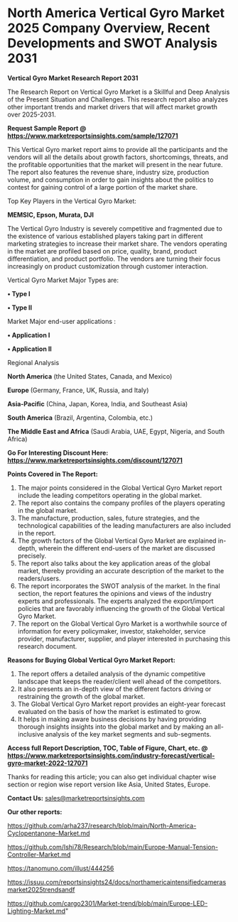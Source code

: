 # North America Vertical Gyro Market 2025 Company Overview, Recent Developments and SWOT Analysis 2031

<strong>Vertical Gyro Market Research Report 2031</strong>

The Research Report on Vertical Gyro Market is a Skillful and Deep Analysis of the Present Situation and Challenges. This research report also analyzes other important trends and market drivers that will affect market growth over 2025-2031.

<strong>Request Sample Report @ <a href=https://www.marketreportsinsights.com/sample/127071>https://www.marketreportsinsights.com/sample/127071</a></strong>

This Vertical Gyro market report aims to provide all the participants and the vendors will all the details about growth factors, shortcomings, threats, and the profitable opportunities that the market will present in the near future. The report also features the revenue share, industry size, production volume, and consumption in order to gain insights about the politics to contest for gaining control of a large portion of the market share.

Top Key Players in the Vertical Gyro Market:

<strong>MEMSIC, Epson, Murata, DJI</strong>

The Vertical Gyro Industry is severely competitive and fragmented due to the existence of various established players taking part in different marketing strategies to increase their market share. The vendors operating in the market are profiled based on price, quality, brand, product differentiation, and product portfolio. The vendors are turning their focus increasingly on product customization through customer interaction.

Vertical Gyro Market Major Types are:

<strong>• Type I

• Type II</strong>

Market Major end-user applications :

<strong>• Application I

• Application II</strong>

Regional Analysis

</u><strong><b>North America</b></strong> (the United States, Canada, and Mexico)

<strong><b>Europe </b></strong>(Germany, France, UK, Russia, and Italy)

<strong><b>Asia-Pacific</b></strong> (China, Japan, Korea, India, and Southeast Asia)

<strong><b>South America</b></strong> (Brazil, Argentina, Colombia, etc.)

<strong><b>The Middle East and Africa</b></strong> (Saudi Arabia, UAE, Egypt, Nigeria, and South Africa)

<strong>Go For Interesting Discount Here: <a href=https://www.marketreportsinsights.com/discount/127071>https://www.marketreportsinsights.com/discount/127071</a></strong>

<strong>Points Covered in The Report:</strong>
<ol>
  <li>The major points considered in the Global Vertical Gyro Market report include the leading competitors operating in the global market.</li>
  <li>The report also contains the company profiles of the players operating in the global market.</li>
  <li>The manufacture, production, sales, future strategies, and the technological capabilities of the leading manufacturers are also included in the report.</li>
  <li>The growth factors of the Global Vertical Gyro Market are explained in-depth, wherein the different end-users of the market are discussed precisely.</li>
  <li>The report also talks about the key application areas of the global market, thereby providing an accurate description of the market to the readers/users.</li>
  <li>The report incorporates the SWOT analysis of the market. In the final section, the report features the opinions and views of the industry experts and professionals. The experts analyzed the export/import policies that are favorably influencing the growth of the Global Vertical Gyro Market.</li>
  <li>The report on the Global Vertical Gyro Market is a worthwhile source of information for every policymaker, investor, stakeholder, service provider, manufacturer, supplier, and player interested in purchasing this research document.</li>
</ol>
<strong>Reasons for Buying Global Vertical Gyro Market Report:</strong>

<ol>
  <li>The report offers a detailed analysis of the dynamic competitive landscape that keeps the reader/client well ahead of the competitors.</li>
  <li>It also presents an in-depth view of the different factors driving or restraining the growth of the global market.</li>
  <li>The Global Vertical Gyro Market report provides an eight-year forecast evaluated on the basis of how the market is estimated to grow.</li>
  <li>It helps in making aware business decisions by having providing thorough insights insights into the global market and by making an all-inclusive analysis of the key market segments and sub-segments.</li>
</ol>
<strong>Access full Report Description, TOC, Table of Figure, Chart, etc. @ <a href=https://www.marketreportsinsights.com/industry-forecast/vertical-gyro-market-2022-127071>https://www.marketreportsinsights.com/industry-forecast/vertical-gyro-market-2022-127071</a></strong>


Thanks for reading this article; you can also get individual chapter wise section or region wise report version like Asia, United States, Europe.

<strong>Contact Us:</strong>
sales@marketreportsinsights.com

<strong>Our other reports:</strong>

<a href=https://github.com/arha237/research/blob/main/North-America-Cyclopentanone-Market.md>https://github.com/arha237/research/blob/main/North-America-Cyclopentanone-Market.md</a>

<a href=https://github.com/Ishi78/Research/blob/main/Europe-Manual-Tension-Controller-Market.md>https://github.com/Ishi78/Research/blob/main/Europe-Manual-Tension-Controller-Market.md</a>

<a href=https://tanomuno.com/illust/444256>https://tanomuno.com/illust/444256</a>

<a href=https://issuu.com/reportsinsights24/docs/northamericaintensifiedcamerasmarket2025trendsandf>https://issuu.com/reportsinsights24/docs/northamericaintensifiedcamerasmarket2025trendsandf</a>

<a href=https://github.com/cargo2301/Market-trend/blob/main/Europe-LED-Lighting-Market.md>https://github.com/cargo2301/Market-trend/blob/main/Europe-LED-Lighting-Market.md</a>"
